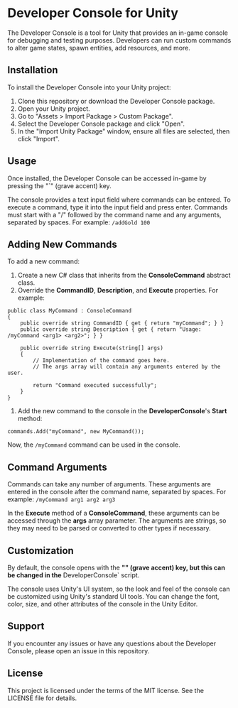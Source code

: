 # Developer Console for Unity
The Developer Console is a tool for Unity that provides an in-game console for debugging and testing purposes. Developers can run custom commands to alter game states, spawn entities, add resources, and more.


## Installation
To install the Developer Console into your Unity project:

1. Clone this repository or download the Developer Console package.
2. Open your Unity project.
3. Go to "Assets > Import Package > Custom Package".
4. Select the Developer Console package and click "Open".
5. In the "Import Unity Package" window, ensure all files are selected, then click "Import".


## Usage
Once installed, the Developer Console can be accessed in-game by pressing the "`" (grave accent) key.

The console provides a text input field where commands can be entered. To execute a command, type it into the input field and press enter. Commands must start with a "/" followed by the command name and any arguments, separated by spaces. For example: `/addGold 100`


## Adding New Commands
To add a new command:

1. Create a new C# class that inherits from the **ConsoleCommand** abstract class.
2. Override the **CommandID**, **Description**, and **Execute** properties. For example:

```
public class MyCommand : ConsoleCommand
{
    public override string CommandID { get { return "myCommand"; } }
    public override string Description { get { return "Usage: /myCommand <arg1> <arg2>"; } }

    public override string Execute(string[] args)
    {
        // Implementation of the command goes here.
        // The args array will contain any arguments entered by the user.

        return "Command executed successfully";
    }
}
```

1. Add the new command to the console in the **DeveloperConsole**'s **Start** method:


```
commands.Add("myCommand", new MyCommand());
```
Now, the `/myCommand` command can be used in the console.


## Command Arguments
Commands can take any number of arguments. These arguments are entered in the console after the command name, separated by spaces. For example: `/myCommand arg1 arg2 arg3`

In the **Execute** method of a **ConsoleCommand**, these arguments can be accessed through the **args** array parameter. The arguments are strings, so they may need to be parsed or converted to other types if necessary.


## Customization
By default, the console opens with the **"" (grave accent) key, but this can be changed in the** DeveloperConsole` script.

The console uses Unity's UI system, so the look and feel of the console can be customized using Unity's standard UI tools. You can change the font, color, size, and other attributes of the console in the Unity Editor.


## Support
If you encounter any issues or have any questions about the Developer Console, please open an issue in this repository.


## License
This project is licensed under the terms of the MIT license. See the LICENSE file for details.
